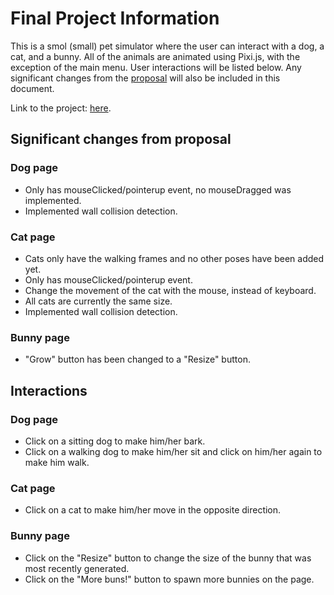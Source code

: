 # Final Project Information
This is a smol (small) pet simulator where the user can interact with a dog, a cat, and a bunny. All of the animals are animated using Pixi.js, with the exception of the main menu. User interactions will be listed below. Any significant changes from the [proposal](https://github.com/peachhichew/Smol-Pet-Sim/blob/master/Proposal.md) will also be included in this document.

Link to the project: [here](https://people.rit.edu/sxw8136/igme230/Smol-Pet-Sim/code/index.html).

## Significant changes from proposal

### Dog page
- Only has mouseClicked/pointerup event, no mouseDragged was implemented.
- Implemented wall collision detection.

### Cat page
- Cats only have the walking frames and no other poses have been added yet.
- Only has mouseClicked/pointerup event.
- Change the movement of the cat with the mouse, instead of keyboard.
- All cats are currently the same size.
- Implemented wall collision detection.

### Bunny page
- "Grow" button has been changed to a "Resize" button.

## Interactions

### Dog page
- Click on a sitting dog to make him/her bark.
- Click on a walking dog to make him/her sit and click on him/her again to make him walk.

### Cat page
- Click on a cat to make him/her move in the opposite direction.

### Bunny page
- Click on the "Resize" button to change the size of the bunny that was most recently generated.
- Click on the "More buns!" button to spawn more bunnies on the page.
